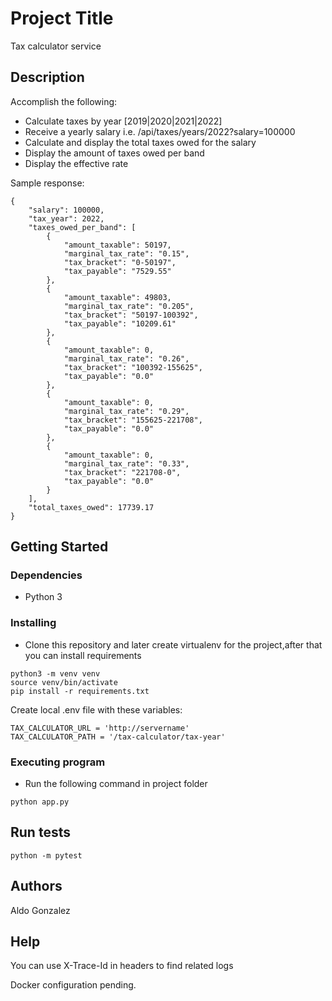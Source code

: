 # Project Title

Tax calculator service 

## Description

Accomplish the following:
* Calculate taxes by year [2019|2020|2021|2022]
* Receive a yearly salary i.e. /api/taxes/years/2022?salary=100000
* Calculate and display the total taxes owed for the salary
* Display the amount of taxes owed per band
* Display the effective rate

Sample response:
```
{
    "salary": 100000,
    "tax_year": 2022,
    "taxes_owed_per_band": [
        {
            "amount_taxable": 50197,
            "marginal_tax_rate": "0.15",
            "tax_bracket": "0-50197",
            "tax_payable": "7529.55"
        },
        {
            "amount_taxable": 49803,
            "marginal_tax_rate": "0.205",
            "tax_bracket": "50197-100392",
            "tax_payable": "10209.61"
        },
        {
            "amount_taxable": 0,
            "marginal_tax_rate": "0.26",
            "tax_bracket": "100392-155625",
            "tax_payable": "0.0"
        },
        {
            "amount_taxable": 0,
            "marginal_tax_rate": "0.29",
            "tax_bracket": "155625-221708",
            "tax_payable": "0.0"
        },
        {
            "amount_taxable": 0,
            "marginal_tax_rate": "0.33",
            "tax_bracket": "221708-0",
            "tax_payable": "0.0"
        }
    ],
    "total_taxes_owed": 17739.17
}
```

## Getting Started

### Dependencies
* Python 3

### Installing

* Clone this repository and later create virtualenv for the project,after that you can install requirements
```
python3 -m venv venv
source venv/bin/activate
pip install -r requirements.txt
```

Create local .env file with these variables: 

```
TAX_CALCULATOR_URL = 'http://servername'
TAX_CALCULATOR_PATH = '/tax-calculator/tax-year'
```

### Executing program

* Run the following command in project folder
```
python app.py
```

## Run tests

```
python -m pytest
```

## Authors

Aldo Gonzalez

## Help

You can use X-Trace-Id in headers to find related logs

Docker configuration pending.
